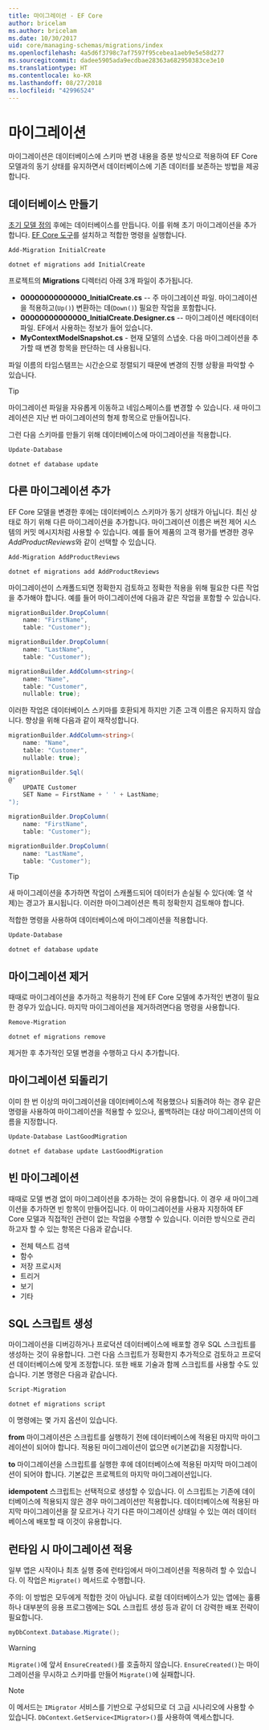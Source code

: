 ```yaml
---
title: 마이그레이션 - EF Core
author: bricelam
ms.author: bricelam
ms.date: 10/30/2017
uid: core/managing-schemas/migrations/index
ms.openlocfilehash: 4a5d6f3798c7af7597f95cebea1aeb9e5e58d277
ms.sourcegitcommit: dadee5905ada9ecdbae28363a682950383ce3e10
ms.translationtype: HT
ms.contentlocale: ko-KR
ms.lasthandoff: 08/27/2018
ms.locfileid: "42996524"
---
```

<a name="migrations"></a>마이그레이션
==========
마이그레이션은 데이터베이스에 스키마 변경 내용을 증분 방식으로 적용하여 EF Core 모델과의 동기 상태를 유지하면서 데이터베이스에 기존 데이터를 보존하는 방법을 제공합니다.

<a name="creating-the-database"></a>데이터베이스 만들기
---------------------
[초기 모델 정의][1] 후에는 데이터베이스를 만듭니다. 이를 위해 초기 마이그레이션을 추가합니다.
[EF Core 도구][2]를 설치하고 적합한 명령을 실행합니다.

``` powershell
Add-Migration InitialCreate
```
``` Console
dotnet ef migrations add InitialCreate
```

프로젝트의 **Migrations** 디렉터리 아래 3개 파일이 추가됩니다.

* **00000000000000_InitialCreate.cs** -- 주 마이그레이션 파일. 마이그레이션을 적용하고(`Up()`) 변환하는 데(`Down()`) 필요한 작업을 포함합니다.
* **00000000000000_InitialCreate.Designer.cs** -- 마이그레이션 메타데이터 파일. EF에서 사용하는 정보가 들어 있습니다.
* **MyContextModelSnapshot.cs** - 현재 모델의 스냅숏. 다음 마이그레이션을 추가할 때 변경 항목을 판단하는 데 사용됩니다.

파일 이름의 타임스탬프는 시간순으로 정렬되기 때문에 변경의 진행 상황을 파악할 수 있습니다.

> [!TIP]
> 마이그레이션 파일을 자유롭게 이동하고 네임스페이스를 변경할 수 있습니다. 새 마이그레이션은 지난 번 마이그레이션의 형제 항목으로 만들어집니다.

그런 다음 스키마를 만들기 위해 데이터베이스에 마이그레이션을 적용합니다.

``` powershell
Update-Database
```
``` Console
dotnet ef database update
```

<a name="adding-another-migration"></a>다른 마이그레이션 추가
------------------------
EF Core 모델을 변경한 후에는 데이터베이스 스키마가 동기 상태가 아닙니다.  최신 상태로 하기 위해 다른 마이그레이션을 추가합니다. 마이그레이션 이름은 버전 제어 시스템의 커밋 메시지처럼 사용할 수 있습니다. 예를 들어 제품의 고객 평가를 변경한 경우 *AddProductReviews*와 같이 선택할 수 있습니다.

``` powershell
Add-Migration AddProductReviews
```
``` Console
dotnet ef migrations add AddProductReviews
```

마이그레이션이 스캐폴드되면 정확한지 검토하고 정확한 적용을 위해 필요한 다른 작업을 추가해야 합니다. 예를 들어 마이그레이션에 다음과 같은 작업을 포함할 수 있습니다.

``` csharp
migrationBuilder.DropColumn(
    name: "FirstName",
    table: "Customer");

migrationBuilder.DropColumn(
    name: "LastName",
    table: "Customer");

migrationBuilder.AddColumn<string>(
    name: "Name",
    table: "Customer",
    nullable: true);
```

이러한 작업은 데이터베이스 스키마를 호환되게 하지만 기존 고객 이름은 유지하지 않습니다. 향상을 위해 다음과 같이 재작성합니다.

``` csharp
migrationBuilder.AddColumn<string>(
    name: "Name",
    table: "Customer",
    nullable: true);

migrationBuilder.Sql(
@"
    UPDATE Customer
    SET Name = FirstName + ' ' + LastName;
");

migrationBuilder.DropColumn(
    name: "FirstName",
    table: "Customer");

migrationBuilder.DropColumn(
    name: "LastName",
    table: "Customer");
```

> [!TIP]
> 새 마이그레이션을 추가하면 작업이 스캐폴드되어 데이터가 손실될 수 있다(예: 열 삭제)는 경고가 표시됩니다. 이러한 마이그레이션은 특히 정확한지 검토해야 합니다.

적합한 명령을 사용하여 데이터베이스에 마이그레이션을 적용합니다.

``` powershell
Update-Database
```
``` Console
dotnet ef database update
```

<a name="removing-a-migration"></a>마이그레이션 제거
--------------------
때때로 마이그레이션을 추가하고 적용하기 전에 EF Core 모델에 추가적인 변경이 필요한 경우가 있습니다.
마지막 마이그레이션을 제거하려면다음 명령을 사용합니다.

``` powershell
Remove-Migration
```
``` Console
dotnet ef migrations remove
```

제거한 후 추가적인 모델 변경을 수행하고 다시 추가합니다.

<a name="reverting-a-migration"></a>마이그레이션 되돌리기
---------------------
이미 한 번 이상의 마이그레이션을 데이터베이스에 적용했으나 되돌려야 하는 경우 같은 명령을 사용하여 마이그레이션을 적용할 수 있으나, 롤백하려는 대상 마이그레이션의 이름을 지정합니다.

``` powershell
Update-Database LastGoodMigration
```
``` Console
dotnet ef database update LastGoodMigration
```

<a name="empty-migrations"></a>빈 마이그레이션
----------------
때때로 모델 변경 없이 마이그레이션을 추가하는 것이 유용합니다. 이 경우 새 마이그레이션을 추가하면 빈 항목이 만들어집니다. 이 마이그레이션을 사용자 지정하여 EF Core 모델과 직접적인 관련이 없는 작업을 수행할 수 있습니다. 
이러한 방식으로 관리하고자 할 수 있는 항목은 다음과 같습니다.

* 전체 텍스트 검색
* 함수
* 저장 프로시저
* 트리거
* 보기
* 기타

<a name="generating-a-sql-script"></a>SQL 스크립트 생성
-----------------------
마이그레이션을 디버깅하거나 프로덕션 데이터베이스에 배포할 경우 SQL 스크립트를 생성하는 것이 유용합니다. 그런 다음 스크립트가 정확한지 추가적으로 검토하고 프로덕션 데이터베이스에 맞게 조정합니다. 또한 배포 기술과 함께 스크립트를 사용할 수도 있습니다. 기본 명령은 다음과 같습니다.

``` powershell
Script-Migration
```
``` Console
dotnet ef migrations script
```

이 명령에는 몇 가지 옵션이 있습니다.

**from** 마이그레이션은 스크립트를 실행하기 전에 데이터베이스에 적용된 마지막 마이그레이션이 되어야 합니다. 적용된 마이그레이션이 없으면 `0`(기본값)을 지정합니다.

**to** 마이그레이션을 스크립트를 실행한 후에 데이터베이스에 적용된 마지막 마이그레이션이 되어야 합니다. 기본값은 프로젝트의 마지막 마이그레이션입니다.

**idempotent** 스크립트는 선택적으로 생성할 수 있습니다. 이 스크립트는 기존에 데이터베이스에 적용되지 않은 경우 마이그레이션만 적용합니다. 데이터베이스에 적용된 마지막 마이그레이션을 잘 모르거나 각기 다른 마이그레이션 상태일 수 있는 여러 데이터베이스에 배포할 때 이것이 유용합니다.

<a name="applying-migrations-at-runtime"></a>런타임 시 마이그레이션 적용
------------------------------
일부 앱은 시작이나 최초 실행 중에 런타임에서 마이그레이션을 적용하려 할 수 있습니다. 이 작업은 `Migrate()` 메서드로 수행합니다.

주의: 이 방법은 모두에게 적합한 것이 아닙니다. 로컬 데이터베이스가 있는 앱에는 훌륭하나 대부분의 응용 프로그램에는 SQL 스크립트 생성 등과 같이 더 강력한 배포 전략이 필요합니다.

``` csharp
myDbContext.Database.Migrate();
```

> [!WARNING]
> `Migrate()`에 앞서 `EnsureCreated()`를 호출하지 않습니다. `EnsureCreated()`는 마이그레이션을 무시하고 스키마를 만들어 `Migrate()`에 실패합니다.

> [!NOTE]
> 이 메서드는 `IMigrator` 서비스를 기반으로 구성되므로 더 고급 시나리오에 사용할 수 있습니다. `DbContext.GetService<IMigrator>()`를 사용하여 액세스합니다.


  [1]: ../../modeling/index.md
  [2]: ../../miscellaneous/cli/index.md
